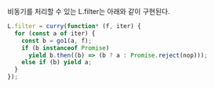 비동기를 처리할 수 있는 L.filter는 아래와 같이 구현된다.

```js
L.filter = curry(function* (f, iter) {
  for (const a of iter) {
    const b = go1(a, f);
    if (b instanceof Promise)
      yield b.then((b) => (b ? a : Promise.reject(nop)));
    else if (b) yield a;
  }
});
```
